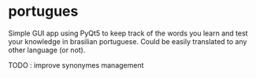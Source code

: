 # portugues

Simple GUI app using PyQt5 to keep track of the words you learn and test your knowledge in brasilian portuguese. Could be easily translated to any other language (or not).

TODO : improve synonymes management